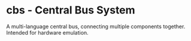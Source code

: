 # cbs - Central Bus System
A multi-language central bus, connecting multiple components together.
Intended for hardware emulation.
